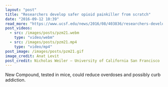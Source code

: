 ```yaml
---
layout: "post"
title: "Researchers develop safer opioid painkiller from scratch"
date: "2016-09-12 10:39"
read_more: "https://www.ucsf.edu/news/2016/08/403836/researchers-develop-safer-opioid-painkiller-scratch"
post_videos:
  - src: /images/posts/pzm21.webm
    type: "video/webm"
  - src: /images/posts/pzm21.mp4
    type: "video/mp4"
post_image: /images/posts/pzm21.gif
image_credit: Anat Levit
post_credit: Nicholas Weiler — University of California San Francisco
---
```

New Compound, tested in mice, could reduce overdoses and possibly curb addiction.
